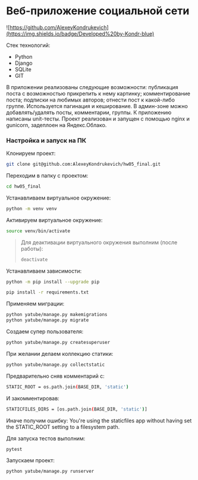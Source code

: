 # Веб-приложение социальной сети

![https://github.com/AlexeyKondrukevich](https://img.shields.io/badge/Developed%20by-Kondr-blue)


Стек технологий:

- Python
- Django
- SQLite
- GIT

В приложении реализованы следующие возможности: публикация поста с возможностью прикрепить к нему картинку; комментирование поста; подписки на любимых авторов; отнести пост к какой-либо группе. Используется пагинация и кеширование. В админ-зоне можно добавлять/удалять посты, комментарии, группы. К приложению написаны unit-тесты. Проект реализован и запущен с помощью nginx и gunicorn, задеплоен на Яндекс.Облако.

### Настройка и запуск на ПК

Клонируем проект:

```bash
git clone git@github.com:AlexeyKondrukevich/hw05_final.git
```


Переходим в папку с проектом:

```bash
cd hw05_final
```

Устанавливаем виртуальное окружение:

```bash
python -m venv venv
```

Активируем виртуальное окружение:

```bash
source venv/bin/activate
```

> Для деактивации виртуального окружения выполним (после работы):
> ```bash
> deactivate
> ```

Устанавливаем зависимости:

```bash
python -m pip install --upgrade pip
```
```bash
pip install -r requirements.txt
```

Применяем миграции:

```bash
python yatube/manage.py makemigrations
python yatube/manage.py migrate
```

Создаем супер пользователя:

```bash
python yatube/manage.py createsuperuser
```

При желании делаем коллекцию статики:

```bash
python yatube/manage.py collectstatic
```

Предварительно сняв комментарий с:
```bash
STATIC_ROOT = os.path.join(BASE_DIR, 'static')
```

И закомментировав: 
```bash
STATICFILES_DIRS = [os.path.join(BASE_DIR, 'static')]
```

Иначе получим ошибку: You're using the staticfiles app without having set the STATIC_ROOT setting to a filesystem path.



Для запуска тестов выполним:

```bash
pytest
```

Запускаем проект:

```bash
python yatube/manage.py runserver
```